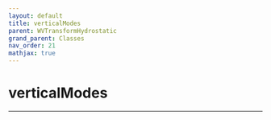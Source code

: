 ```yaml
---
layout: default
title: verticalModes
parent: WVTransformHydrostatic
grand_parent: Classes
nav_order: 21
mathjax: true
---
```


#  verticalModes




---


